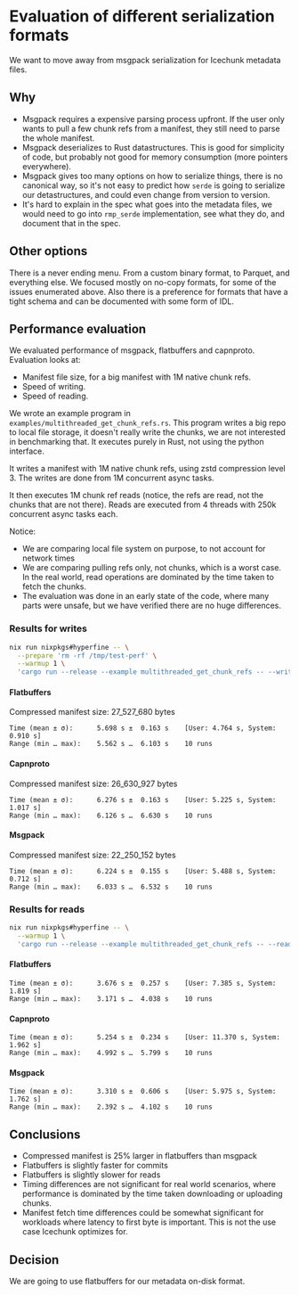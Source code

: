 # Evaluation of different serialization formats

We want to move away from msgpack serialization for Icechunk metadata files.

## Why

* Msgpack requires a expensive parsing process upfront. If the user only wants
to pull a few chunk refs from a manifest, they still need to parse the whole manifest.
* Msgpack deserializes to Rust datastructures. This is good for simplicity of code, but
probably not good for memory consumption (more pointers everywhere).
* Msgpack gives too many options on how to serialize things, there is no canonical way,
so it's not easy to predict how `serde` is going to serialize our detastructures, and
could even change from version to version.
* It's hard to explain in the spec what goes into the metadata files, we would need to go
into `rmp_serde` implementation, see what they do, and document that in the spec.

## Other options

There is a never ending menu. From a custom binary format, to Parquet, and everything else.
We focused mostly on no-copy formats, for some of the issues enumerated above. Also
there is a preference for formats that have a tight schema and can be documented with
some form of IDL.

## Performance evaluation

We evaluated performance of msgpack, flatbuffers and capnproto. Evaluation looks at:

* Manifest file size, for a big manifest with 1M native chunk refs.
* Speed of writing.
* Speed of reading.

We wrote an example program in `examples/multithreaded_get_chunk_refs.rs`.
This program writes a big repo to local file storage, it doesn't really write the chunks,
we are not interested in benchmarking that. It executes purely in Rust, not using the python interface.

It writes a manifest with 1M native chunk refs, using zstd compression level 3. The writes are done
from 1M concurrent async tasks.

It then executes 1M chunk ref reads (notice, the refs are read, not the chunks that are not there).
Reads are executed from 4 threads with 250k concurrent async tasks each.

Notice:

* We are comparing local file system on purpose, to not account for network times
* We are comparing pulling refs only, not chunks, which is a worst case. In the real
  world, read operations are dominated by the time taken to fetch the chunks.
* The evaluation was done in an early state of the code, where many parts were unsafe,
  but we have verified there are no huge differences.

### Results for writes

```sh
nix run nixpkgs#hyperfine -- \
  --prepare 'rm -rf /tmp/test-perf' \
  --warmup 1 \
  'cargo run --release --example multithreaded_get_chunk_refs -- --write /tmp/test-perf'
```

#### Flatbuffers

Compressed manifest size:  27_527_680 bytes

```
Time (mean ± σ):      5.698 s ±  0.163 s    [User: 4.764 s, System: 0.910 s]
Range (min … max):    5.562 s …  6.103 s    10 runs
```

#### Capnproto

Compressed manifest size:  26_630_927 bytes

```
Time (mean ± σ):      6.276 s ±  0.163 s    [User: 5.225 s, System: 1.017 s]
Range (min … max):    6.126 s …  6.630 s    10 runs
```

#### Msgpack

Compressed manifest size: 22_250_152 bytes

```
Time (mean ± σ):      6.224 s ±  0.155 s    [User: 5.488 s, System: 0.712 s]
Range (min … max):    6.033 s …  6.532 s    10 runs
```

### Results for reads

```sh
nix run nixpkgs#hyperfine -- \
  --warmup 1 \
  'cargo run --release --example multithreaded_get_chunk_refs -- --read /tmp/test-perf'
```

#### Flatbuffers

```
Time (mean ± σ):      3.676 s ±  0.257 s    [User: 7.385 s, System: 1.819 s]
Range (min … max):    3.171 s …  4.038 s    10 runs
```

#### Capnproto

```
Time (mean ± σ):      5.254 s ±  0.234 s    [User: 11.370 s, System: 1.962 s]
Range (min … max):    4.992 s …  5.799 s    10 runs
```

#### Msgpack

```
Time (mean ± σ):      3.310 s ±  0.606 s    [User: 5.975 s, System: 1.762 s]
Range (min … max):    2.392 s …  4.102 s    10 runs
```

## Conclusions

* Compressed manifest is 25% larger in flatbuffers than msgpack
* Flatbuffers is slightly faster for commits
* Flatbuffers is slightly slower for reads
* Timing differences are not significant for real world scenarios, where performance
is dominated by the time taken downloading or uploading chunks.
* Manifest fetch time differences could be somewhat significant for workloads where
latency to first byte is important. This is not the use case Icechunk optimizes for.

## Decision

We are going to use flatbuffers for our metadata on-disk format.
